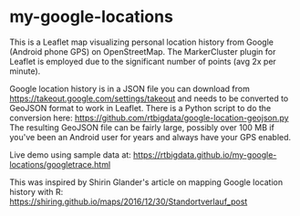 # my-google-locations
This is a Leaflet map visualizing personal location history from Google (Android phone GPS) on OpenStreetMap.  The MarkerCluster plugin for Leaflet is employed due to the significant number of points (avg 2x per minute).

Google location history is in a JSON file you can download from https://takeout.google.com/settings/takeout and needs to be converted to GeoJSON format to work in Leaflet.  There is a Python script to do the conversion here: https://github.com/rtbigdata/google-location-geojson.py  The resulting GeoJSON file can be fairly large, possibly over 100 MB if you've been an Android user for years and always have your GPS enabled.

Live demo using sample data at: https://rtbigdata.github.io/my-google-locations/googletrace.html

This was inspired by Shirin Glander's article on mapping Google location history with R: https://shiring.github.io/maps/2016/12/30/Standortverlauf_post
